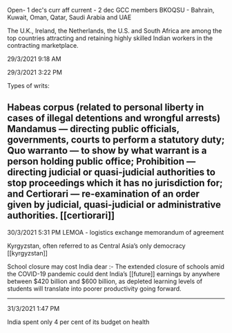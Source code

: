 
Open- 1 dec's curr aff
current - 2 dec
GCC members
BKOQSU - Bahrain, Kuwait, Oman, Qatar, Saudi Arabia and UAE 

The U.K., Ireland, the Netherlands, the U.S. and South Africa are among the top countries attracting and retaining highly skilled Indian workers in the contracting marketplace.

29/3/2021 9:18 AM

29/3/2021 3:22 PM

Types of writs:

   Habeas corpus (related to personal liberty in cases of illegal detentions and wrongful arrests)
   Mandamus — directing public officials, governments, courts to perform a statutory duty;
   Quo warranto — to show by what warrant is a person holding public office;
   Prohibition — directing judicial or quasi-judicial authorities to stop proceedings which it has no      jurisdiction for; and
   Certiorari — re-examination of an order given by judicial, quasi-judicial or administrative     authorities. [[certiorari]]
-------------------------------

30/3/2021 5:31 PM
LEMOA - logistics exchange memorandum of agreement

 Kyrgyzstan, often referred to as Central Asia’s only democracy [[kyrgyzstan]]

 School closure may cost India dear :- The extended closure of schools amid the COVID-19 pandemic could dent India’s [[future]] earnings by anywhere between $420 billion and $600 billion, as depleted learning levels of students will translate into poorer productivity going forward.

-------
31/3/2021 1:47 PM

 India spent only 4 per cent of its budget on health